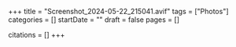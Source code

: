 +++
title = "Screenshot_2024-05-22_215041.avif"
tags = ["Photos"]
categories = []
startDate = ""
draft = false
pages = []

citations = []
+++
